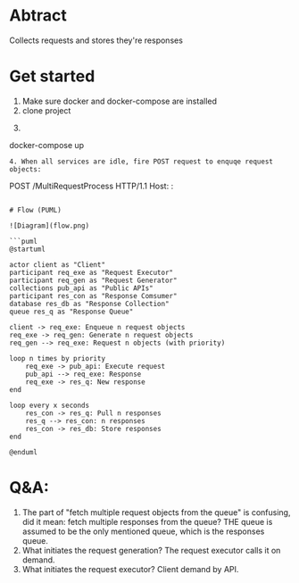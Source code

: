 # Abtract

Collects requests and stores they're responses

# Get started

1. Make sure docker and docker-compose are installed
2. clone project
3. ```
docker-compose up
```
4. When all services are idle, fire POST request to enquqe request objects:
```
POST /MultiRequestProcess HTTP/1.1
Host: <host>:<post>
```

# Flow (PUML)

![Diagram](flow.png)

```puml
@startuml

actor client as "Client"
participant req_exe as "Request Executor"
participant req_gen as "Request Generator"
collections pub_api as "Public APIs"
participant res_con as "Response Comsumer"
database res_db as "Response Collection"
queue res_q as "Response Queue"

client -> req_exe: Enqueue n request objects
req_exe -> req_gen: Generate n request objects
req_gen --> req_exe: Request n objects (with priority)

loop n times by priority
    req_exe -> pub_api: Execute request
    pub_api --> req_exe: Response
    req_exe -> res_q: New response
end

loop every x seconds
    res_con -> res_q: Pull n responses
    res_q --> res_con: n responses
    res_con -> res_db: Store responses
end

@enduml
```

# Q&A:
1. The part of "fetch multiple request objects from the queue" is confusing, did it mean: fetch multiple responses from the queue? THE queue is assumed to be the only mentioned queue, which is the responses queue.
2. What initiates the request generation? The request executor calls it on demand.
3. What initiates the request executor? Client demand by API.
